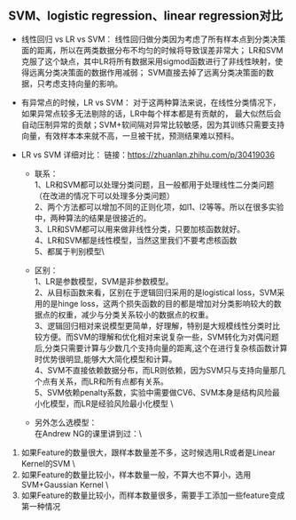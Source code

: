 ## SVM、logistic regression、linear regression对比

- 线性回归 vs LR vs SVM：
线性回归做分类因为考虑了所有样本点到分类决策面的距离，所以在两类数据分布不均匀的时候将导致误差非常大；
LR和SVM克服了这个缺点，其中LR将所有数据采用sigmod函数进行了非线性映射，使得远离分类决策面的数据作用减弱；
SVM直接去掉了远离分类决策面的数据，只考虑支持向量的影响。

- 有异常点的时候，LR vs SVM：
对于这两种算法来说，在线性分类情况下，如果异常点较多无法剔除的话，LR中每个样本都是有贡献的，
最大似然后会自动压制异常的贡献；SVM+软间隔对异常比较敏感，因为其训练只需要支持向量，有效样本本来就不高，一旦被干扰，预测结果难以预料。

- LR vs SVM 详细对比：
链接：https://zhuanlan.zhihu.com/p/30419036

  - 联系： \
1、LR和SVM都可以处理分类问题，且一般都用于处理线性二分类问题（在改进的情况下可以处理多分类问题） \
2、两个方法都可以增加不同的正则化项，如l1、l2等等。所以在很多实验中，两种算法的结果是很接近的。\
3、LR和SVM都可以用来做非线性分类，只要加核函数就好。\
4、LR和SVM都是线性模型，当然这里我们不要考虑核函数\
5、都属于判别模型\
  - 区别：\
1、LR是参数模型，SVM是非参数模型。 \
2、从目标函数来看，区别在于逻辑回归采用的是logistical loss，SVM采用的是hinge loss，这两个损失函数的目的都是增加对分类影响较大的数据点的权重，减少与分类关系较小的数据点的权重。 \
3、逻辑回归相对来说模型更简单，好理解，特别是大规模线性分类时比较方便。而SVM的理解和优化相对来说复杂一些，SVM转化为对偶问题后,分类只需要计算与少数几个支持向量的距离,这个在进行复杂核函数计算时优势很明显,能够大大简化模型和计算。\
4、SVM不直接依赖数据分布，而LR则依赖，因为SVM只与支持向量那几个点有关系，而LR和所有点都有关系。\
5、SVM依赖penalty系数，实验中需要做CV6、SVM本身是结构风险最小化模型，而LR是经验风险最小化模型 \

  - 另外怎么选模型：\
在Andrew NG的课里讲到过：\
1. 如果Feature的数量很大，跟样本数量差不多，这时候选用LR或者是Linear Kernel的SVM \
2. 如果Feature的数量比较小，样本数量一般，不算大也不算小，选用SVM+Gaussian Kernel \
3. 如果Feature的数量比较小，而样本数量很多，需要手工添加一些feature变成第一种情况

